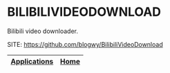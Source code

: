 # BILIBILIVIDEODOWNLOAD
 
 Bilibili video downloader.
 
 SITE: https://github.com/blogwy/BilibiliVideoDownload

 | [Applications](https://portable-linux-apps.github.io/apps.html) | [Home](https://portable-linux-apps.github.io)
 | --- | --- |
